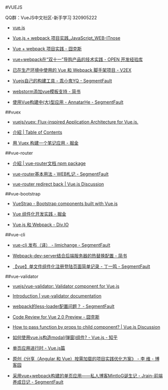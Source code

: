 #VUEJS

QQ群：VueJS中文社区-新手学习 320905222

- [vue.js](http://cn.vuejs.org/)

- [Vue.js + webpack 项目实践_JavaScript_WEB-ITnose](http://www.itnose.net/detail/6304516.html)

- [Vue + webpack 项目实践 - 囧克斯](http://jiongks.name/blog/just-vue/)

- [vue+webpack在“双十一”导购产品的技术实践 - OPEN 开发经验库](http://www.open-open.com/lib/view/open1448519187360.html)

- [已在生产环境中使用的 Vue 和 Webpack 脚手架项目 - V2EX](http://v2ex.com/t/244027)

- [Vuejs自己的构建工具 - 乖小鬼YQ - SegmentFault](https://segmentfault.com/a/1190000004267935)

- [webstorm添加vue模板支持 - 简书](http://www.jianshu.com/p/142dae4f8b51)

- [使用Vue构建中(大)型应用 - AnnatarHe - SegmentFault](https://segmentfault.com/a/1190000004706690)

##vuex

- [vuejs/vuex: Flux-inspired Application Architecture for Vue.js.](https://github.com/vuejs/vuex)

- [介紹 | Table of Contents](http://vuejs.github.io/vuex/zh-cn/index.html)

- [用 Vuex 构建一个笔记应用 - 掘金](http://gold.xitu.io/entry/5721772bc4c9710056f591c9)

##vue-router

- [介紹 | vue-router文档 npm package](http://vuejs.github.io/vue-router/zh-cn/index.html)

- [vue-router基本用法 - WEB札记 - SegmentFault](https://segmentfault.com/a/1190000004974090)

- [vue-router redirect back | Vue.js Discussion](https://forum.vuejs.org/topic/442/vue-router-redirect-back/2)

##vue-bootstrap

- [VueStrap - Bootstrap components built with Vue.js](https://yuche.github.io/vue-strap/)

- [Vue 组件化开发实践 - 掘金](http://gold.xitu.io/entry/55f77eb460b28e6a6f0f4f86)

- [Vue.js 和 Webpack - Div.IO](http://div.io/topic/1343)

##vue-cli

- [vue-cli 发布（译） - limichange - SegmentFault](https://segmentfault.com/a/1190000004219090)

- [Webpack-dev-server结合后端服务器的热替换配置 - 简书](http://www.jianshu.com/p/8adf4c2bfa51)

- [【vue】单文件组件化注册登陆页面简单记录 - 丁一鸣 - SegmentFault](https://segmentfault.com/a/1190000004222334)

##vue-validator

- [vuejs/vue-validator: Validator component for Vue.js](https://github.com/vuejs/vue-validator)

- [Introduction | vue-validator documentation](http://vuejs.github.io/vue-validator/en/index.html)

- [webpack的less-loader配置问题？ - SegmentFault](https://segmentfault.com/q/1010000004302110)

- [Code Review for Vue 2.0 Preview - 囧克斯](http://jiongks.name/blog/code-review-for-vue-next/)

- [How to pass function by props to child component? | Vue.js Discussion](http://forum.vuejs.org/topic/3275/how-to-pass-function-by-props-to-child-component/2)

- [如何使用vue.js构造modal(弹窗)组件? - Vue.js - 知乎](https://www.zhihu.com/question/35820643)

- [单页应用进行时 - Vue.js篇](http://imjeen.github.io/spa/2015/12/25/spa-vuejs)

- [原创《分享（Angular 和 Vue）按需加载的项目实践优化方案》 - 李 维 - 博客园](http://www.cnblogs.com/Kummy/p/5254754.html)

- [采用vue+webpack构建的单页应用——私人博客MintloG诞生记 - Jrain-前端养成日记 - SegmentFault](https://segmentfault.com/a/1190000004637681)